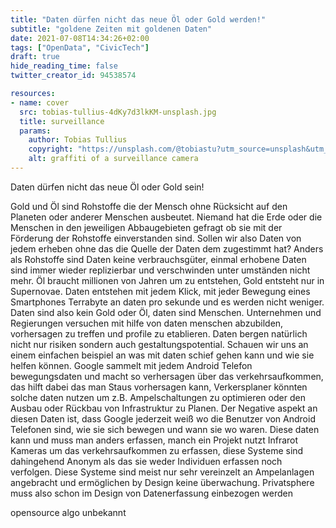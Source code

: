 ```yaml
---
title: "Daten dürfen nicht das neue Öl oder Gold werden!"
subtitle: "goldene Zeiten mit goldenen Daten"
date: 2021-07-08T14:34:26+02:00
tags: ["OpenData", "CivicTech"]
draft: true
hide_reading_time: false
twitter_creator_id: 94538574

resources:
- name: cover
  src: tobias-tullius-4dKy7d3lkKM-unsplash.jpg
  title: surveillance
  params:
    author: Tobias Tullius
    copyright: "https://unsplash.com/@tobiastu?utm_source=unsplash&utm_medium=referral&utm_content=creditCopyText"
    alt: graffiti of a surveillance camera
---
```


Daten dürfen nicht das neue Öl oder Gold sein!

Gold und Öl sind Rohstoffe die der Mensch ohne Rücksicht auf den Planeten oder anderer Menschen ausbeutet. Niemand hat die Erde oder die Menschen in den jeweiligen Abbaugebieten gefragt ob sie mit der Förderung der Rohstoffe einverstanden sind.
Sollen wir also Daten von jedem erheben ohne das die Quelle der Daten dem zugestimmt hat? Anders als Rohstoffe sind Daten keine verbrauchsgüter, einmal erhobene Daten sind immer wieder replizierbar und verschwinden unter umständen nicht mehr. 
Öl braucht millionen von Jahren um zu entstehen, Gold entsteht nur in Supernovae. Daten entstehen mit jedem Klick, mit jeder Bewegung eines Smartphones Terrabyte an daten pro sekunde und es werden nicht weniger. Daten sind also kein Gold oder Öl, daten sind Menschen. Unternehmen und Regierungen versuchen mit hilfe von daten menschen abzubilden, vorhersagen zu treffen und profile zu etablieren. Daten bergen natürlich nicht nur risiken sondern auch  gestaltungspotential.
Schauen wir uns an einem einfachen beispiel an was mit daten schief gehen kann und wie sie helfen können.
Google sammelt mit jedem Android Telefon bewegungsdaten und macht so verhersagen über das verkehrsaufkommen, das hilft dabei das man Staus vorhersagen kann, Verkersplaner könnten solche daten nutzen um z.B. Ampelschaltungen zu optimieren oder den Ausbau oder Rückbau von Infrastruktur zu Planen. Der Negative aspekt an diesen Daten ist, dass Google jederzeit weiß wo die Benutzer von Android Telefonen sind, wie sie sich bewegen und wann sie wo waren.
Diese daten kann und muss man anders erfassen, manch ein Projekt nutzt Infrarot Kameras um das verkehrsaufkommen zu erfassen, diese Systeme sind dahingehend Anonym als das sie weder Individuen erfassen noch verfolgen. Diese Systeme sind meist nur sehr vereinzelt an Ampelanlagen angebracht und ermöglichen by Design keine überwachung. Privatsphere muss also schon im Design von Datenerfassung einbezogen werden 

opensource
algo unbekannt
